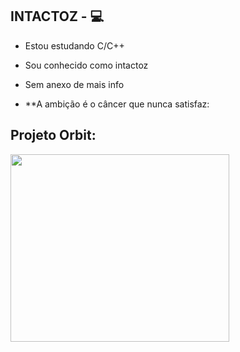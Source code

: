


## INTACTOZ - :computer: 

- Estou estudando C/C++
- Sou conhecido como intactoz
- Sem anexo de mais info



- **A ambição é o câncer que nunca satisfaz:



## Projeto Orbit:
[<img align="center" width="350" height="300" src="https://github.com/INTACTOZ/INTACTOZin/blob/main/infiorbit.png">](https://discord.gg/WN5Vwr9kVp)

